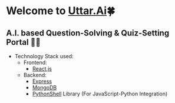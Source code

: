 # Welcome to [Uttar.Ai](https://uttar-ai.onrender.com/)🍀
## A.I. based Question-Solving & Quiz-Setting Portal 🧑‍💻

- Technology Stack used:
	- Frontend: 
		- [React.js](https://react.dev/)
	- Backend: 
		- [Express](https://expressjs.com/)
		- [MongoDB](https://www.mongodb.com)
		- [PythonShell](https://www.npmjs.com/package/python-shell) Library (For JavaScript-Python Integration)
